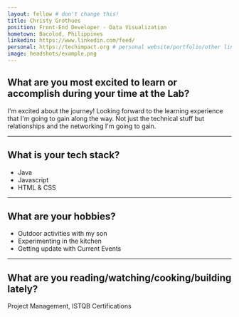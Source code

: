 ```yaml
---
layout: fellow # don't change this! 
title: Christy Grothues 
position: Front-End Developer - Data Visualization 
hometown: Bacolod, Philippines
linkedin: https://www.linkedin.com/feed/ 
personal: https://techimpact.org # personal website/portfolio/other link
image: headshots/example.png
--- 
```


## What are you most excited to learn or accomplish during your time at the Lab? 
I'm excited about the journey! Looking forward to the learning experience that I'm going to gain along the way. Not just the technical stuff but relationships and the networking I'm going to gain.
 

---

## What is your tech stack? 
* Java
* Javascript
* HTML & CSS

---

## What are your hobbies?  
* Outdoor activities with my son
* Experimenting in the kitchen 
* Getting update with Current Events 

---

## What are you reading/watching/cooking/building lately? 
Project Management, ISTQB Certifications